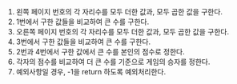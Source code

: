 1. 왼쪽 페이지 번호의 각 자리수를 모두 더한 값과, 모두 곱한 값을 구한다.
2. 1번에서 구한 값들을 비교하여 큰 수를 구한다.
3. 오른쪽 페이지 번호의 각 자리수를 모두 더한 값과, 모두 곱한 값을 구한다.
4. 3번에서 구한 값들을 비교하여 큰 수를 구한다.
5. 2번과 4번에서 구한 값에서 큰 수를 본인의 점수로 정한다.
6. 각자의 점수를 비교하여 더 큰 수를 기준으로 게임의 승자를 정한다.
7. 예외사항일 경우, -1을 return 하도록 예외처리한다.
